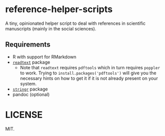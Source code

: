 # reference-helper-scripts

A tiny, opinionated helper script to deal with references in scientific manuscripts (mainly in the social sciences).

## Requirements

- R with support for RMarkdown
- [`readtext`](https://rdocumentation.org/packages/readtext/versions/0.80) package
  - Note that `readtext` requires `pdftools` which in turn requires `poppler` to work. Trying to `install.packages('pdftools')` will give you the necessary hints on how to get it if it is not already present on your system.
- [`stringr`](https://cran.r-project.org/web/packages/stringr/index.html) package
- pandoc (optional)

# LICENSE

MIT.
